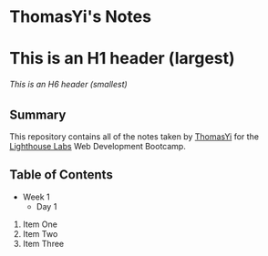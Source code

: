 # ThomasYi's Notes

# This is an H1 header (largest)

###### This is an H6 header (smallest)

## Summary

This repository contains all of the notes taken by [ThomasYi](https://github.com/thomaswyee) for the [Lighthouse Labs](https://www.lighthouselabs.ca/) Web Development Bootcamp.

## Table of Contents

- Week 1
  - Day 1

1. Item One
2. Item Two
3. Item Three

